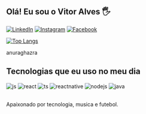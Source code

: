 ## Olá! Eu sou o Vitor Alves 🖐️

[![LinkedIn](https://img.shields.io/badge/LinkedIn-0077B5?style=for-the-badge&logo=linkedin&logoColor=white)](https://www.linkedin.com/in/vitor-alves-b66a08180/)
[![Instagram](https://img.shields.io/badge/Instagram-E4405F?style=for-the-badge&logo=instagram&logoColor=white)](https://www.instagram.com/vitorlallves/)
[![Facebook](https://img.shields.io/badge/Facebook-1877F2?style=for-the-badge&logo=facebook&logoColor=white)](https://www.facebook.com/vitorluis.alves)

[![Top Langs](https://github-readme-stats.vercel.app/api/top-langs/?username=alvesvitor&layout=compact)](https://github.com/anuraghazra/github-readme-stats)

anuraghazra


## Tecnologias que eu uso no meu dia

<div style="display: inline_block">
  <img align="center" alt="js" src="https://img.shields.io/badge/JavaScript-F7DF1E?style=for-the-badge&logo=javascript&logoColor=black" />
   <img align="center" alt="react" src="https://img.shields.io/badge/React-20232A?style=for-the-badge&logo=react&logoColor=61DAFB" />
   <img align="center" alt="ts" src="https://img.shields.io/badge/TypeScript-007ACC?style=for-the-badge&logo=typescript&logoColor=white" />
  <img align="center" alt="reactnative" src="https://img.shields.io/badge/React_Native-20232A?style=for-the-badge&logo=react&logoColor=61DAFB" />
  <img align="center" alt="nodejs" src="https://img.shields.io/badge/Node.js-43853D?style=for-the-badge&logo=node.js&logoColor=white" />
   <img align="center" alt="java" src="https://img.shields.io/badge/Java-ED8B00?style=for-the-badge&logo=java&logoColor=white" />
 
  
</div><br/>

Apaixonado por tecnologia, musica e futebol.

